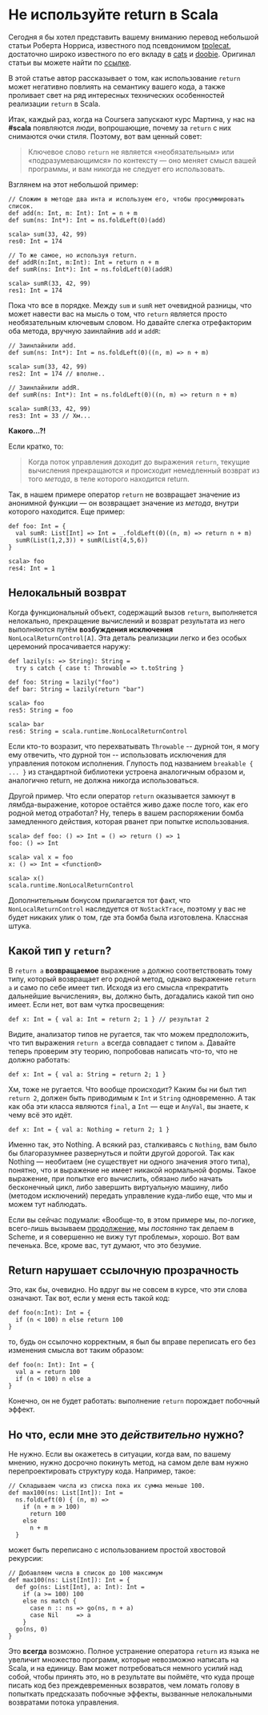 Не используйте return в Scala
=============================

Сегодня я бы хотел представить вашему вниманию перевод небольшой статьи Роберта Норриса, известного под псевдонимом [tpolecat](https://github.com/tpolecat?tab=repositories), достаточно широко известного по его вкладу в [cats](https://github.com/tpolecat/cats) и [doobie](https://github.com/tpolecat/doobie). Оригинал статьи вы можете найти по [ссылке](https://tpolecat.github.io/2014/05/09/return.html).

В этой статье автор рассказывает о том, как использование `return` может негативно повлиять на семантику вашего кода, а также проливает свет на ряд интересных технических особенностей реализации `return` в Scala.

<cut text="Так чем так плох retrun?">

Итак, каждый раз, когда на Coursera запускают курс Мартина, у нас на **#scala** появляются люди, вопрошающие, почему за `return` с них снимаются очки стиля. Поэтому, вот вам ценный совет:

> Ключевое слово `return` не является «необязательным» или «подразумевающимся» по контексту — оно меняет смысл вашей программы, и вам никогда не следует его использовать.

Взглянем на этот небольшой пример:

    // Сложим в методе два инта и используем его, чтобы просуммировать список.
    def add(n: Int, m: Int): Int = n + m
    def sum(ns: Int*): Int = ns.foldLeft(0)(add)

    scala> sum(33, 42, 99)
    res0: Int = 174

    // То же самое, но используя return.
    def addR(n:Int, m:Int): Int = return n + m
    def sumR(ns: Int*): Int = ns.foldLeft(0)(addR)

    scala> sumR(33, 42, 99)
    res1: Int = 174

Пока что все в порядке. Между `sum` и `sumR` нет очевидной разницы, что может навести вас на мысль о том, что `return` является просто необязательным ключевым словом. Но давайте слегка отрефакторим оба метода, вручную заинлайнив `add` и `addR`:

    // Заинлайнили add.
    def sum(ns: Int*): Int = ns.foldLeft(0)((n, m) => n + m)

    scala> sum(33, 42, 99)
    res2: Int = 174 // вполне..

    // Заинлайнили addR.
    def sumR(ns: Int*): Int = ns.foldLeft(0)((n, m) => return n + m)

    scala> sumR(33, 42, 99)
    res3: Int = 33 // Хм...

**Какого...?!**

Если кратко, то:

> Когда поток управления доходит до выражения `return`, текущие вычисления прекращаются и происходит немедленный возврат из того *метода*, в теле которого находится return.

Так, в нашем примере оператор `return` не возвращает значение из анонимной функции — он возвращает значение из *метода*, внутри которого находится. Еще пример:

    def foo: Int = {
      val sumR: List[Int] => Int = _.foldLeft(0)((n, m) => return n + m)
      sumR(List(1,2,3)) + sumR(List(4,5,6))
    }

    scala> foo
    res4: Int = 1


## Нелокальный возврат

Когда функциональный объект, содержащий вызов `return`, выполняется нелокально, прекращение вычислений и возврат результата из него выполняются путём **возбуждения исключения** `NonLocalReturnControl[A]`. Эта деталь реализации легко и без особых церемоний просачивается наружу:


    def lazily(s: => String): String =
      try s catch { case t: Throwable => t.toString }

    def foo: String = lazily("foo")
    def bar: String = lazily(return "bar")

    scala> foo
    res5: String = foo

    scala> bar
    res6: String = scala.runtime.NonLocalReturnControl

Если кто-то возразит, что перехватывать `Throwable` -- дурной тон, я могу ему отвечить, что дурной тон -- использовать исключения для управления потоком исполнения. Глупость под названием `breakable { ... }` из стандартной библиотеки устроена аналогичным образом и, аналогично return, не должна никогда использоваться.

Другой пример. Что если оператор `return` оказывается замкнут в лямбда-выражение,  которое остаётся живо даже после того, как его родной метод отработал? Ну, теперь в вашем распоряжении бомба замедленного действия, которая рванет при попытке использования.

    scala> def foo: () => Int = () => return () => 1
    foo: () => Int

    scala> val x = foo
    x: () => Int = <function0>

    scala> x()
    scala.runtime.NonLocalReturnControl

Дополнительным бонусом прилагается тот факт, что `NonLocalReturnControl` наследуется от `NoStackTrace`, поэтому у вас не будет никаких улик о том, где эта бомба была изготовлена. Классная штука.


## Какой тип у `return`?
В `return a` **возвращаемое** выражение `a` должно соответствовать тому типу, который возвращает его родной метод, однако выражение `return a` и само по себе имеет тип. Исходя из его смысла «прекратить дальнейшие вычисления», вы, должно быть, догадались какой тип оно имеет. Если нет, вот вам чутка просвещения:

    def x: Int = { val a: Int = return 2; 1 } // результат 2

Видите, анализатор типов не ругается, так что можем предположить, что тип выражения `return a` всегда совпадает с типом `a`. Давайте теперь проверим эту теорию, попробовав написать что-то, что не должно работать:

    def x: Int = { val a: String = return 2; 1 }

Хм, тоже не ругается. Что вообще происходит? Каким бы ни был тип `return 2`, должен быть приводимым к `Int` и `String` одновременно. А так как оба эти класса являются `final`, а `Int` — еще и `AnyVal`, вы знаете, к чему всё это идёт.

    def x: Int = { val a: Nothing = return 2; 1 }

Именно так, это Nothing. А всякий раз, сталкиваясь с `Nothing`, вам было бы благоразумнее развернуться и пойти другой дорогой. Так как Nothing — необитаем (не существует ни одного значения этого типа), понятно, что и выражение не имеет никакой нормальной формы. Такое выражение, при попытке его вычислить, обязано либо начать бесконечный цикл, либо завершить виртуальную машину, либо (методом исключений) передать управление куда-либо еще, что мы и можем тут наблюдать.

Если вы сейчас подумали: «Вообще-то, в этом примере мы, по-логике, всего-лишь вызываем [продолжение](https://ru.wikipedia.org/wiki/%D0%9F%D1%80%D0%BE%D0%B4%D0%BE%D0%BB%D0%B6%D0%B5%D0%BD%D0%B8%D0%B5_(%D0%B8%D0%BD%D1%84%D0%BE%D1%80%D0%BC%D0%B0%D1%82%D0%B8%D0%BA%D0%B0)), мы *постоянно* так делаем в Scheme, и я совершенно не вижу тут проблемы», хорошо. Вот вам печенька. Все, кроме вас, тут думают, что это безумие.


## Return нарушает ссылочную прозрачность
Это, как бы, очевидно. Но вдруг вы не совсем в курсе, что эти слова означают. Так вот, если у меня есть такой код:

    def foo(n:Int): Int = {
      if (n < 100) n else return 100
    }

то, будь он ссылочно корректным, я был бы вправе переписать его без изменения смысла вот таким образом:

    def foo(n: Int): Int = {
      val a = return 100
      if (n < 100) n else a
    }

Конечно, он не будет работать: выполнение `return` порождает побочный эффект.


## Но что, если мне это _действительно_ нужно?
Не нужно. Если вы окажетесь в ситуации, когда вам, по вашему мнению, нужно досрочно покинуть метод, на самом деле вам нужно перепроектировать структуру кода. Например, такое:

    // Складываем числа из списка пока их сумма меньше 100.
    def max100(ns: List[Int]): Int =
      ns.foldLeft(0) { (n, m) =>
        if (n + m > 100)
          return 100
        else
          n + m
      }

может быть переписано с использованием простой хвостовой рекурсии:

    // Добавляем числа в список до 100 максимум
    def max100(ns: List[Int]): Int = {
      def go(ns: List[Int], a: Int): Int =
        if (a >= 100) 100
        else ns match {
          case n :: ns => go(ns, n + a)
          case Nil     => a
        }
      go(ns, 0)
    }

Это **всегда** возможно. Полное устранение оператора `return` из языка не увеличит множество программ, которые невозможно написать на Scala, и на единицу. Вам может потребоваться немного усилий над собой, чтобы принять это, но в результате вы поймёте, что куда проще писать код без преждевременных возвратов, чем ломать голову в попыткать предсказать побочные эффекты, вызванные нелокальными возвратами потока управления.
